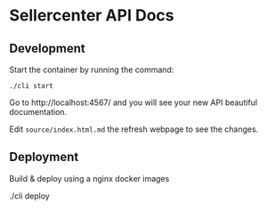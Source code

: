 # Sellercenter API Docs

## Development

Start the container by running the command:

```
./cli start
```

Go to http://localhost:4567/ and you will see your new API beautiful documentation.

Edit `source/index.html.md` the refresh webpage to see the changes.

## Deployment

Build & deploy using a nginx docker images

./cli deploy

